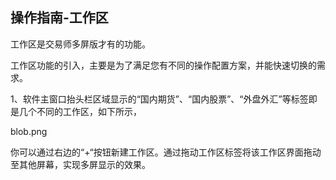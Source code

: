 ## 操作指南-工作区

工作区是交易师多屏版才有的功能。

工作区功能的引入，主要是为了满足您有不同的操作配置方案，并能快速切换的需求。

1、软件主窗口抬头栏区域显示的“国内期货”、“国内股票”、“外盘外汇”等标签即是几个不同的工作区，如下所示， 

blob.png 

你可以通过右边的“+“按钮新建工作区。通过拖动工作区标签将该工作区界面拖动至其他屏幕，实现多屏显示的效果。

